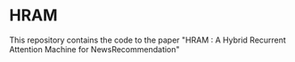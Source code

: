 # HRAM
This repository contains the code to the paper "HRAM : A Hybrid Recurrent Attention Machine for NewsRecommendation"

